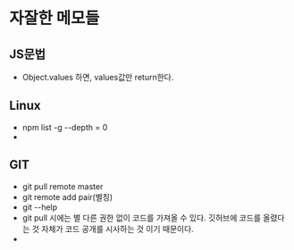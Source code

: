 # 자잘한 메모들

## JS문법

- Object.values 하면, values값만 return한다.

## Linux

- npm list -g --depth = 0
- 

## GIT

- git pull remote master
- git remote add pair(별칭) <url>
- git --help
- git pull 시에는 별 다른 권한 없이 코드를 가져올 수 있다.
  깃허브에 코드를 올렸다는 것 자체가 코드 공개를 시사하는 것 이기 때문이다.
- 